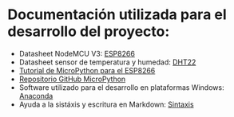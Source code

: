 # Documentación utilizada para el desarrollo del proyecto:

 - Datasheet NodeMCU V3: [ESP8266](https://nodemcu.readthedocs.io/en/master/)
 - Datasheet sensor de temperatura y humedad: [DHT22](https://akizukidenshi.com/download/ds/aosong/AM2302.pdf)
 - [Tutorial de MicroPython para el ESP8266](https://docs.micropython.org/en/latest/esp8266/esp8266/tutorial/intro.html)
 - [Repositorio GitHub MicroPython](https://github.com/micropython)
 - Software utilizado para el desarrollo en plataformas Windows: [Anaconda](https://anaconda.org/anaconda)
 - Ayuda a la sistáxis y escritura en Markdown: [Sintaxis](https://markdown.es/sintaxis-markdown/)
